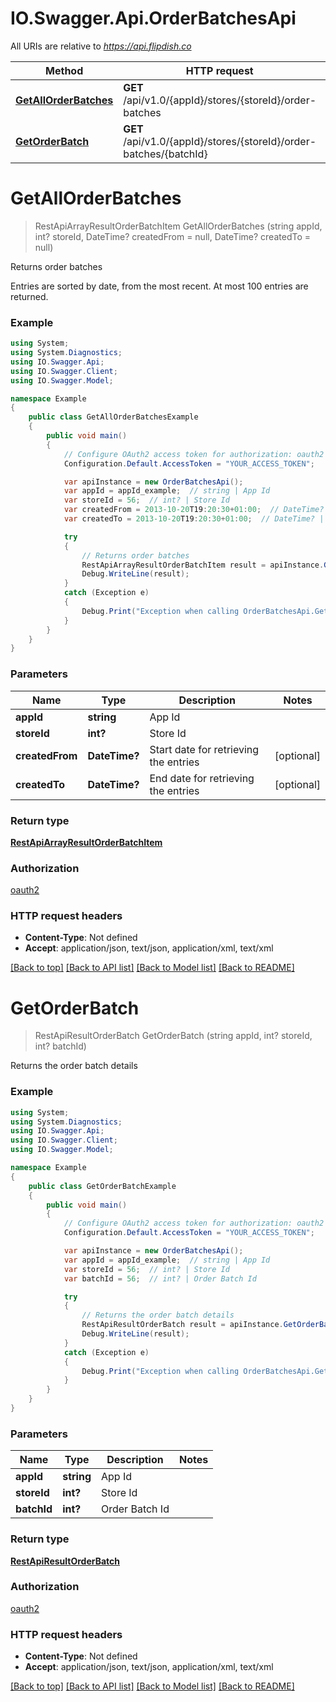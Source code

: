 # IO.Swagger.Api.OrderBatchesApi

All URIs are relative to *https://api.flipdish.co*

Method | HTTP request | Description
------------- | ------------- | -------------
[**GetAllOrderBatches**](OrderBatchesApi.md#getallorderbatches) | **GET** /api/v1.0/{appId}/stores/{storeId}/order-batches | Returns order batches
[**GetOrderBatch**](OrderBatchesApi.md#getorderbatch) | **GET** /api/v1.0/{appId}/stores/{storeId}/order-batches/{batchId} | Returns the order batch details


<a name="getallorderbatches"></a>
# **GetAllOrderBatches**
> RestApiArrayResultOrderBatchItem GetAllOrderBatches (string appId, int? storeId, DateTime? createdFrom = null, DateTime? createdTo = null)

Returns order batches

Entries are sorted by date, from the most recent. At most 100 entries are returned.

### Example
```csharp
using System;
using System.Diagnostics;
using IO.Swagger.Api;
using IO.Swagger.Client;
using IO.Swagger.Model;

namespace Example
{
    public class GetAllOrderBatchesExample
    {
        public void main()
        {
            // Configure OAuth2 access token for authorization: oauth2
            Configuration.Default.AccessToken = "YOUR_ACCESS_TOKEN";

            var apiInstance = new OrderBatchesApi();
            var appId = appId_example;  // string | App Id
            var storeId = 56;  // int? | Store Id
            var createdFrom = 2013-10-20T19:20:30+01:00;  // DateTime? | Start date for retrieving the entries (optional) 
            var createdTo = 2013-10-20T19:20:30+01:00;  // DateTime? | End date for retrieving the entries (optional) 

            try
            {
                // Returns order batches
                RestApiArrayResultOrderBatchItem result = apiInstance.GetAllOrderBatches(appId, storeId, createdFrom, createdTo);
                Debug.WriteLine(result);
            }
            catch (Exception e)
            {
                Debug.Print("Exception when calling OrderBatchesApi.GetAllOrderBatches: " + e.Message );
            }
        }
    }
}
```

### Parameters

Name | Type | Description  | Notes
------------- | ------------- | ------------- | -------------
 **appId** | **string**| App Id | 
 **storeId** | **int?**| Store Id | 
 **createdFrom** | **DateTime?**| Start date for retrieving the entries | [optional] 
 **createdTo** | **DateTime?**| End date for retrieving the entries | [optional] 

### Return type

[**RestApiArrayResultOrderBatchItem**](RestApiArrayResultOrderBatchItem.md)

### Authorization

[oauth2](../README.md#oauth2)

### HTTP request headers

 - **Content-Type**: Not defined
 - **Accept**: application/json, text/json, application/xml, text/xml

[[Back to top]](#) [[Back to API list]](../README.md#documentation-for-api-endpoints) [[Back to Model list]](../README.md#documentation-for-models) [[Back to README]](../README.md)

<a name="getorderbatch"></a>
# **GetOrderBatch**
> RestApiResultOrderBatch GetOrderBatch (string appId, int? storeId, int? batchId)

Returns the order batch details

### Example
```csharp
using System;
using System.Diagnostics;
using IO.Swagger.Api;
using IO.Swagger.Client;
using IO.Swagger.Model;

namespace Example
{
    public class GetOrderBatchExample
    {
        public void main()
        {
            // Configure OAuth2 access token for authorization: oauth2
            Configuration.Default.AccessToken = "YOUR_ACCESS_TOKEN";

            var apiInstance = new OrderBatchesApi();
            var appId = appId_example;  // string | App Id
            var storeId = 56;  // int? | Store Id
            var batchId = 56;  // int? | Order Batch Id

            try
            {
                // Returns the order batch details
                RestApiResultOrderBatch result = apiInstance.GetOrderBatch(appId, storeId, batchId);
                Debug.WriteLine(result);
            }
            catch (Exception e)
            {
                Debug.Print("Exception when calling OrderBatchesApi.GetOrderBatch: " + e.Message );
            }
        }
    }
}
```

### Parameters

Name | Type | Description  | Notes
------------- | ------------- | ------------- | -------------
 **appId** | **string**| App Id | 
 **storeId** | **int?**| Store Id | 
 **batchId** | **int?**| Order Batch Id | 

### Return type

[**RestApiResultOrderBatch**](RestApiResultOrderBatch.md)

### Authorization

[oauth2](../README.md#oauth2)

### HTTP request headers

 - **Content-Type**: Not defined
 - **Accept**: application/json, text/json, application/xml, text/xml

[[Back to top]](#) [[Back to API list]](../README.md#documentation-for-api-endpoints) [[Back to Model list]](../README.md#documentation-for-models) [[Back to README]](../README.md)

